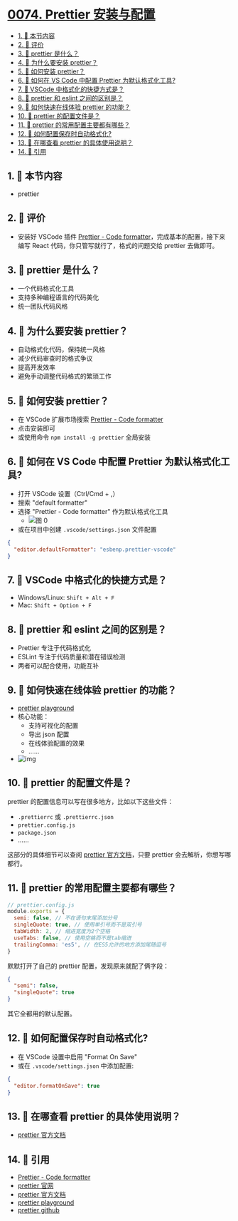 # [0074. Prettier 安装与配置](https://github.com/tnotesjs/TNotes.react/tree/main/notes/0074.%20Prettier%20%E5%AE%89%E8%A3%85%E4%B8%8E%E9%85%8D%E7%BD%AE)

<!-- region:toc -->

- [1. 🎯 本节内容](#1--本节内容)
- [2. 🫧 评价](#2--评价)
- [3. 🤔 prettier 是什么？](#3--prettier-是什么)
- [4. 🤔 为什么要安装 prettier？](#4--为什么要安装-prettier)
- [5. 🤔 如何安装 prettier？](#5--如何安装-prettier)
- [6. 🤔 如何在 VS Code 中配置 Prettier 为默认格式化工具?](#6--如何在-vs-code-中配置-prettier-为默认格式化工具)
- [7. 🤔 VSCode 中格式化的快捷方式是？](#7--vscode-中格式化的快捷方式是)
- [8. 🤔 prettier 和 eslint 之间的区别是？](#8--prettier-和-eslint-之间的区别是)
- [9. 🤔 如何快速在线体验 prettier 的功能？](#9--如何快速在线体验-prettier-的功能)
- [10. 🤔 prettier 的配置文件是？](#10--prettier-的配置文件是)
- [11. 🤔 prettier 的常用配置主要都有哪些？](#11--prettier-的常用配置主要都有哪些)
- [12. 🤔 如何配置保存时自动格式化?](#12--如何配置保存时自动格式化)
- [13. 🤔 在哪查看 prettier 的具体使用说明？](#13--在哪查看-prettier-的具体使用说明)
- [14. 🔗 引用](#14--引用)

<!-- endregion:toc -->

## 1. 🎯 本节内容

- prettier

## 2. 🫧 评价

- 安装好 VSCode 插件 [Prettier - Code formatter][1]，完成基本的配置，接下来编写 React 代码，你只管写就行了，格式的问题交给 prettier 去做即可。

## 3. 🤔 prettier 是什么？

- 一个代码格式化工具
- 支持多种编程语言的代码美化
- 统一团队代码风格

## 4. 🤔 为什么要安装 prettier？

- 自动格式化代码，保持统一风格
- 减少代码审查时的格式争议
- 提高开发效率
- 避免手动调整代码格式的繁琐工作

## 5. 🤔 如何安装 prettier？

- 在 VSCode 扩展市场搜索 [Prettier - Code formatter][1]
- 点击安装即可
- 或使用命令 `npm install -g prettier` 全局安装

## 6. 🤔 如何在 VS Code 中配置 Prettier 为默认格式化工具?

- 打开 VSCode 设置（Ctrl/Cmd + ,）
- 搜索 "default formatter"
- 选择 "Prettier - Code formatter" 作为默认格式化工具
  - ![图 0](https://cdn.jsdelivr.net/gh/tnotesjs/imgs@main/2025-10-17-16-55-16.png)
- 或在项目中创建 `.vscode/settings.json` 文件配置

```json
{
  "editor.defaultFormatter": "esbenp.prettier-vscode"
}
```

## 7. 🤔 VSCode 中格式化的快捷方式是？

- Windows/Linux: `Shift + Alt + F`
- Mac: `Shift + Option + F`

## 8. 🤔 prettier 和 eslint 之间的区别是？

- Prettier 专注于代码格式化
- ESLint 专注于代码质量和潜在错误检测
- 两者可以配合使用，功能互补

## 9. 🤔 如何快速在线体验 prettier 的功能？

- [prettier playground][4]
- 核心功能：
  - 支持可视化的配置
  - 导出 json 配置
  - 在线体验配置的效果
  - ……
- ![img](https://cdn.jsdelivr.net/gh/tnotesjs/imgs@main/2025-10-17-17-10-57.png)

## 10. 🤔 prettier 的配置文件是？

prettier 的配置信息可以写在很多地方，比如以下这些文件：

- `.prettierrc` 或 `.prettierrc.json`
- `prettier.config.js`
- `package.json`
- ……

这部分的具体细节可以查阅 [prettier 官方文档][3]，只要 prettier 会去解析，你想写哪都行。

## 11. 🤔 prettier 的常用配置主要都有哪些？

```js
// prettier.config.js
module.exports = {
  semi: false, // 不在语句末尾添加分号
  singleQuote: true, // 使用单引号而不是双引号
  tabWidth: 2, // 缩进宽度为2个空格
  useTabs: false, // 使用空格而不是tab缩进
  trailingComma: 'es5', // 在ES5允许的地方添加尾随逗号
}
```

默默打开了自己的 prettier 配置，发现原来就配了俩字段：

```json
{
  "semi": false,
  "singleQuote": true
}
```

其它全都用的默认配置。

## 12. 🤔 如何配置保存时自动格式化?

- 在 VSCode 设置中启用 "Format On Save"
- 或在 `.vscode/settings.json` 中添加配置:

```json
{
  "editor.formatOnSave": true
}
```

## 13. 🤔 在哪查看 prettier 的具体使用说明？

- [prettier 官方文档][3]

## 14. 🔗 引用

- [Prettier - Code formatter][1]
- [prettier 官网][2]
- [prettier 官方文档][3]
- [prettier playground][4]
- [prettier github][5]

[1]: https://marketplace.visualstudio.com/items?itemName=esbenp.prettier-vscode
[2]: https://prettier.io/
[3]: https://prettier.io/docs/
[4]: https://prettier.io/playground/
[5]: https://github.com/prettier/prettier
